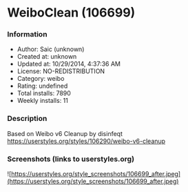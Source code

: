 # WeiboClean (106699)

### Information
- Author: Saic (unknown)
- Created at: unknown
- Updated at: 10/29/2014, 4:37:36 AM
- License: NO-REDISTRIBUTION
- Category: weibo
- Rating: undefined
- Total installs: 7890
- Weekly installs: 11


### Description
Based on Weibo v6 Cleanup by disinfeqt https://userstyles.org/styles/106290/weibo-v6-cleanup


### Screenshots (links to userstyles.org)
![https://userstyles.org/style_screenshots/106699_after.jpeg](https://userstyles.org/style_screenshots/106699_after.jpeg)


